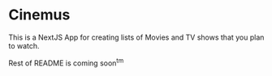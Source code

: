 #  Cinemus

This is a NextJS App for creating lists of Movies and TV shows that you plan to watch.

Rest of README is coming soon<sup>tm</sup>
